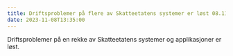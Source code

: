 ```yaml
---
title: Driftsproblemer på flere av Skatteetatens systemer er løst 08.11.2023
date: 2023-11-08T13:35:00
---
```

Driftsproblemer på en rekke av Skatteetatens systemer og applikasjoner er løst. 

